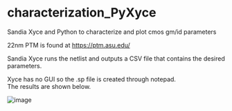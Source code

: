# characterization_PyXyce
Sandia Xyce and Python to characterize and plot cmos gm/id parameters
  
22nm PTM is found at https://ptm.asu.edu/  

Sandia Xyce runs the netlist and outputs a CSV file that contains the desired parameters.  

Xyce has no GUI so the .sp file is created through notepad.  
The results are shown below.  

![image](https://user-images.githubusercontent.com/68108648/189148703-6deaadbb-5206-4062-8346-4a966cd0894b.png)

